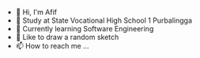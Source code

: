- 👋 Hi, I'm Afif
- 🏫 Study at State Vocational High School 1 Purbalingga 
- 📒 Currently learning Software Engineering
- 💞️ Like to draw a random sketch
- 📫 How to reach me ...

<!---
Apypz/Apypz is a ✨ special ✨ repository because its `README.md` (this file) appears on your GitHub profile.
You can click the Preview link to take a look at your changes.
--->
